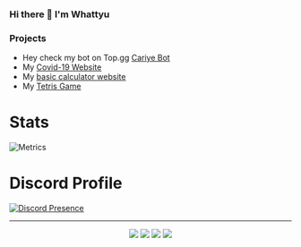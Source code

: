 ### Hi there 👋 I'm Whattyu

### Projects
- Hey check my bot on Top.gg [Cariye Bot](https://top.gg/bot/750966495462555700)
- My [Covid-19 Website](https://covid-19-tracker.whattyu.repl.co/)
- My [basic calculator website](https://calculate.whattyu.repl.co)
- My [Tetris Game](https://tetris-game.whattyu.repl.co/)

# Stats
![Metrics](https://metrics.lecoq.io/whattyu?template=classic&isocalendar=1&languages=1&stars=1&people=1&achievements=1&lines=1&pagespeed=1&isocalendar.duration=half-year&languages.limit=8&languages.sections=most-used&languages.colors=github&languages.threshold=0%25&languages.indepth=false&languages.recent.load=300&languages.recent.days=14&stars.limit=4&people.limit=24&people.size=28&people.types=followers%2C%20following&people.identicons=false&people.shuffle=false&achievements.threshold=C&achievements.secrets=true&achievements.limit=0&pagespeed.url=.user.website&pagespeed.detailed=false&pagespeed.screenshot=false&config.timezone=Africa%2FCairo&config.twemoji=true)

# Discord Profile
[![Discord Presence](https://lanyard-profile-readme.vercel.app/api/496328012741214208?idleMessage=Hey%20lol&hideDiscrim=true)](https://discord.com/users/496328012741214208)

---

<p align="center">
 <a href="https://discord.com/users/496328012741214208" target"blank_"><img src="https://img.shields.io/badge/Discord%20-7289DA.svg?&style=for-the-badge&logo=discord&logoColor=white"></a>
  <a href="https://www.github.com/whattyu" target"blank_"><img src="https://img.shields.io/badge/GitHub%20-191717.svg?&style=for-the-badge&logo=github&logoColor=white"></a>
 <a href="https://www.instagram.com/atatolgadln" target"blank_"><img src="https://img.shields.io/badge/INSTAGRAM%20-DC3175.svg?&style=for-the-badge&logo=instagram&logoColor=white"></a>
 <a href="https://open.spotify.com/user/cu57r3p9d29xbqdk4x31yip0o" target"blank_"><img src="https://img.shields.io/badge/Spotify-%231DB954.svg?&style=for-the-badge&logo=spotify&logoColor=white"></a>
